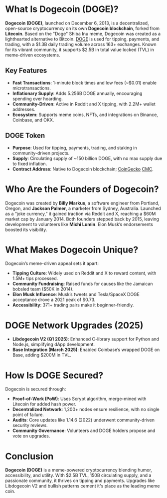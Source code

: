 # What Is Dogecoin (DOGE)?

**Dogecoin (DOGE)**, launched on December 6, 2013, is a decentralized, open-source cryptocurrency on its own **Dogecoin blockchain**, forked from **Litecoin**. Based on the "Doge" Shiba Inu meme, Dogecoin was created as a lighthearted alternative to Bitcoin. [DOGE](https://dogecoin.com/) is used for tipping, payments, and trading, with a $1.3B daily trading volume across 163+ exchanges. Known for its vibrant community, it supports $2.5B in total value locked (TVL) in meme-driven ecosystems.

## Key Features
- **Fast Transactions**: 1-minute block times and low fees (~$0.01) enable microtransactions.
- **Inflationary Supply**: Adds 5.256B DOGE annually, encouraging spending over hoarding.
- **Community-Driven**: Active in Reddit and X tipping, with 2.2M+ wallet addresses.
- **Ecosystem**: Supports meme coins, NFTs, and integrations on Binance, Coinbase, and OKX.

## DOGE Token
- **Purpose**: Used for tipping, payments, trading, and staking in community-driven projects.
- **Supply**: Circulating supply of ~150 billion DOGE, with no max supply due to fixed inflation.
- **Contract Address**: Native to Dogecoin blockchain;  [CoinGecko](https://www.coingecko.com/en/coins/dogecoin) [CMC](https://coinmarketcap.com/currencies/dogecoin/).

# Who Are the Founders of Dogecoin?

Dogecoin was created by **Billy Markus**, a software engineer from Portland, Oregon, and **Jackson Palmer**, a marketer from Sydney, Australia. Launched as a “joke currency,” it gained traction via Reddit and X, reaching a $60M market cap by January 2014. Both founders stepped back by 2015, leaving development to volunteers like **Michi Lumin**. Elon Musk’s endorsements boosted its visibility.

# What Makes Dogecoin Unique?

Dogecoin’s meme-driven appeal sets it apart:

- **Tipping Culture**: Widely used on Reddit and X to reward content, with 1.5M+ tips processed.
- **Community Fundraising**: Raised funds for causes like the Jamaican bobsled team ($50K in 2014).
- **Elon Musk Influence**: Musk’s tweets and Tesla/SpaceX DOGE acceptance drove a 2021 peak of $0.73.
- **Accessibility**: 371+ trading pairs make it beginner-friendly.

# DOGE Network Upgrades (2025)

- **Libdogecoin V2 (Q1 2025)**: Enhanced C-library support for Python and Node.js, simplifying dApp development.
- **Base Integration (March 2025)**: Enabled Coinbase’s wrapped DOGE on Base, adding $200M in TVL.


# How Is DOGE Secured?

Dogecoin is secured through:

- **Proof-of-Work (PoW)**: Uses Scrypt algorithm, merge-mined with Litecoin for added hash power.
- **Decentralized Network**: 1,200+ nodes ensure resilience, with no single point of failure.
- **Audits**: Core updates like 1.14.6 (2022) underwent community-driven security reviews.
- **Community Governance**: Volunteers and DOGE holders propose and vote on upgrades.

# Conclusion

**Dogecoin (DOGE)** is a meme-powered cryptocurrency blending humor, accessibility, and utility. With $2.5B TVL, 150B circulating supply, and a passionate community, it thrives on tipping and payments. Upgrades like Libdogecoin V2 and bullish patterns cement it's place as the leading meme coin. 
